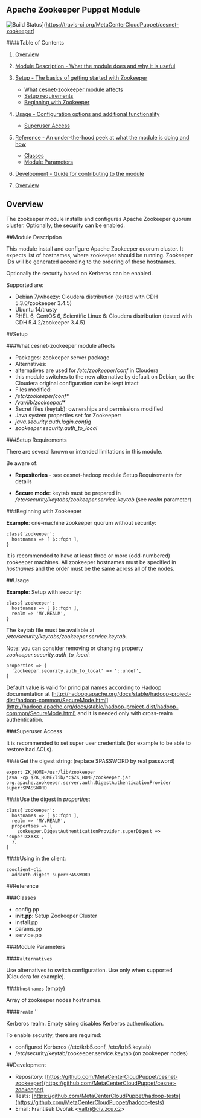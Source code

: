 ## Apache Zookeeper Puppet Module

![Build Status](https://travis-ci.org/MetaCenterCloudPuppet/cesnet-zookeeper.svg?branch=master)](https://travis-ci.org/MetaCenterCloudPuppet/cesnet-zookeeper)

####Table of Contents

1. [Overview](#overview)
2. [Module Description - What the module does and why it is useful](#module-description)
3. [Setup - The basics of getting started with Zookeeper](#setup)
    * [What cesnet-zookeeper module affects](#what-zookeeepr-affects)
    * [Setup requirements](#setup-requirements)
    * [Beginning with Zookeeper](#beginning-with-zookeeeper)
4. [Usage - Configuration options and additional functionality](#usage)
    * [Superuser Access](#superuser)
5. [Reference - An under-the-hood peek at what the module is doing and how](#reference)
    * [Classes](#classes)
    * [Module Parameters](#parameters)
6. [Development - Guide for contributing to the module](#development)


1. [Overview](#overview)

<a name="overview"></a>
## Overview

The zookeeper module installs and configures Apache Zookeeper quorum cluster. Optionally, the security can be enabled.

<a name="module-description"></a>
##Module Description

This module install and configure Apache Zookeeper quorum cluster. It expects list of hostnames, where zookeeper should be running. Zookeeper IDs will be generated according to the ordering of these hostnames.

Optionally the security based on Kerberos can be enabled.

Supported are:

* Debian 7/wheezy: Cloudera distribution (tested with CDH 5.3.0/zookeeper 3.4.5)
* Ubuntu 14/trusty
* RHEL 6, CentOS 6, Scientific Linux 6: Cloudera distribution (tested with CDH 5.4.2/zookeeper 3.4.5)

<a name="setup"></a>
##Setup

<a name="what-zookeeper-affects"></a>
###What cesnet-zookeeper module affects

* Packages: zookeeper server package
* Alternatives:
 * alternatives are used for */etc/zookeeper/conf* in Cloudera
 * this module switches to the new alternative by default on Debian, so the Cloudera original configuration can be kept intact
* Files modified:
 * */etc/zookeeper/conf\**
 * */var/lib/zookeeper/\**
* Secret files (keytab): ownerships and permissions modified
* Java system properties set for Zookeeper:
 * *java.security.auth.login.config*
 * *zookeeper.security.auth\_to\_local*

<a name="setup-requirements"></a>
###Setup Requirements

There are several known or intended limitations in this module.

Be aware of:

* **Repositories** - see cesnet-hadoop module Setup Requirements for details

* **Secure mode**: keytab must be prepared in */etc/security/keytabs/zookeeper.service.keytab* (see *realm* parameter)

<a name="beginning-with-zookeeper"></a>
###Beginning with Zookeeper

**Example**: one-machine zookeeper quorum without security:

    class{'zookeeper':
      hostnames => [ $::fqdn ],
    }

It is recommended to have at least three or more (odd-numbered) zookeeper machines. All zookeeper hostnames must be specified in *hostnames* and the order must be the same across all of the nodes.

<a name="usage"></a>
##Usage

**Example**: Setup with security:

    class{'zookeeper':
      hostnames => [ $::fqdn ],
      realm => 'MY.REALM',
    }

The keytab file must be available at */etc/security/keytabs/zookeeper.service.keytab*.

Note: you can consider removing or changing property *zookeeper.security.auth\_to\_local*:

    properties => {
      'zookeeper.security.auth_to_local' => '::undef',
    }

Default value is valid for principal names according to Hadoop documentation at [http://hadoop.apache.org/docs/stable/hadoop-project-dist/hadoop-common/SecureMode.html](http://hadoop.apache.org/docs/stable/hadoop-project-dist/hadoop-common/SecureMode.html) and it is needed only with cross-realm authentication.

<a name="superuser"></a>
###Superuser Access

It is recommended to set super user credentials (for example to be able to restore bad ACLs).

####Get the digest string:
(replace $PASSWORD by real password)

    export ZK_HOME=/usr/lib/zookeeper
    java -cp $ZK_HOME/lib/*:$ZK_HOME/zookeeper.jar org.apache.zookeeper.server.auth.DigestAuthenticationProvider super:$PASSWORD

####Use the digest in *properties*:

    class{'zookeeper':
      hostnames => [ $::fqdn ],
      realm => 'MY.REALM',
      properties => {
        zookeeper.DigestAuthenticationProvider.superDigest => 'super:XXXXX',
      },
    }

####Using in the client:

    zooclient-cli
      addauth digest super:PASSWORD

<a name="reference"></a>
##Reference

<a name="classes"></a>
###Classes

* config.pp
* **init.pp**: Setup Zookeeper Cluster
* install.pp
* params.pp
* service.pp

<a name="parameters"></a>
###Module Parameters

####`alternatives`

Use alternatives to switch configuration. Use only when supported (Cloudera for example).

####`hostnames` (empty)

Array of zookeeper nodes hostnames.

####`realm` ''

  Kerberos realm. Empty string disables Kerberos authentication.

  To enable security, there are required:

  * configured Kerberos (/etc/krb5.conf, /etc/krb5.keytab)
  * /etc/security/keytab/zookeeper.service.keytab (on zookeeper nodes)

<a name="development"></a>
##Development

* Repository: [https://github.com/MetaCenterCloudPuppet/cesnet-zookeeper](https://github.com/MetaCenterCloudPuppet/cesnet-zookeeper)
* Tests: [https://github.com/MetaCenterCloudPuppet/hadoop-tests](https://github.com/MetaCenterCloudPuppet/hadoop-tests)
* Email: František Dvořák &lt;valtri@civ.zcu.cz&gt;

